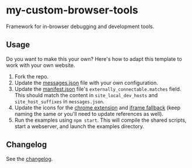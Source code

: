 # my-custom-browser-tools
Framework for in-browser debugging and development tools.

## Usage

Do you want to make this your own? Here's how to adapt this template to work with your
own website.

1. Fork the repo.
2. Update the [messages.json](src/wrappers/chrome-extension/_locales/en/messages.json) file with your own configuration.
3. Update the [manifest.json](src/wrappers/chrome-extension/manifest.json) file's `externally_connectable.matches` field. This should match the content in `site_local_dev_hosts` and `site_host_suffixes` in `messages.json`.
4. Update the icons for the [chrome extension](src/wrappers/chrome-extension/images/icon.png) and [iframe fallback](src/wrappers/iframe/popup/icon.jpg) (keep naming the same or you'll need to update references as well).
4. Run the examples using `npm start`. This will compile the shared scripts, start a webserver, and launch the examples directory.

## Changelog
See the [changelog](CHANGELOG.md).
